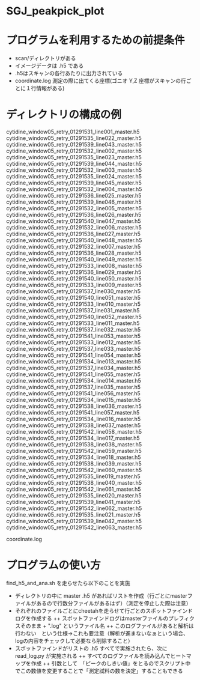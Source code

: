 # SGJ_peakpick_plot

# プログラムを利用するための前提条件
+ scan/ディレクトリがある
+ イメージデータは .h5 である
+ .h5はスキャンの各行あたりに出力されている
+ coordinate.log 測定の際に出てくる座標(ゴニオ Y,Z 座標がスキャンの行ごとに１行情報がある)

# ディレクトリの構成の例
cytidine_window05_retry_01291531_line001_master.h5  cytidine_window05_retry_01291535_line022_master.h5  cytidine_window05_retry_01291539_line043_master.h5
cytidine_window05_retry_01291532_line002_master.h5  cytidine_window05_retry_01291535_line023_master.h5  cytidine_window05_retry_01291539_line044_master.h5
cytidine_window05_retry_01291532_line003_master.h5  cytidine_window05_retry_01291535_line024_master.h5  cytidine_window05_retry_01291539_line045_master.h5
cytidine_window05_retry_01291532_line004_master.h5  cytidine_window05_retry_01291536_line025_master.h5  cytidine_window05_retry_01291539_line046_master.h5
cytidine_window05_retry_01291532_line005_master.h5  cytidine_window05_retry_01291536_line026_master.h5  cytidine_window05_retry_01291540_line047_master.h5
cytidine_window05_retry_01291532_line006_master.h5  cytidine_window05_retry_01291536_line027_master.h5  cytidine_window05_retry_01291540_line048_master.h5
cytidine_window05_retry_01291532_line007_master.h5  cytidine_window05_retry_01291536_line028_master.h5  cytidine_window05_retry_01291540_line049_master.h5
cytidine_window05_retry_01291533_line008_master.h5  cytidine_window05_retry_01291536_line029_master.h5  cytidine_window05_retry_01291540_line050_master.h5
cytidine_window05_retry_01291533_line009_master.h5  cytidine_window05_retry_01291537_line030_master.h5  cytidine_window05_retry_01291540_line051_master.h5
cytidine_window05_retry_01291533_line010_master.h5  cytidine_window05_retry_01291537_line031_master.h5  cytidine_window05_retry_01291540_line052_master.h5
cytidine_window05_retry_01291533_line011_master.h5  cytidine_window05_retry_01291537_line032_master.h5  cytidine_window05_retry_01291541_line053_master.h5
cytidine_window05_retry_01291533_line012_master.h5  cytidine_window05_retry_01291537_line033_master.h5  cytidine_window05_retry_01291541_line054_master.h5
cytidine_window05_retry_01291534_line013_master.h5  cytidine_window05_retry_01291537_line034_master.h5  cytidine_window05_retry_01291541_line055_master.h5
cytidine_window05_retry_01291534_line014_master.h5  cytidine_window05_retry_01291537_line035_master.h5  cytidine_window05_retry_01291541_line056_master.h5
cytidine_window05_retry_01291534_line015_master.h5  cytidine_window05_retry_01291538_line036_master.h5  cytidine_window05_retry_01291541_line057_master.h5
cytidine_window05_retry_01291534_line016_master.h5  cytidine_window05_retry_01291538_line037_master.h5  cytidine_window05_retry_01291542_line058_master.h5
cytidine_window05_retry_01291534_line017_master.h5  cytidine_window05_retry_01291538_line038_master.h5  cytidine_window05_retry_01291542_line059_master.h5
cytidine_window05_retry_01291534_line018_master.h5  cytidine_window05_retry_01291538_line039_master.h5  cytidine_window05_retry_01291542_line060_master.h5
cytidine_window05_retry_01291535_line019_master.h5  cytidine_window05_retry_01291538_line040_master.h5  cytidine_window05_retry_01291542_line061_master.h5
cytidine_window05_retry_01291535_line020_master.h5  cytidine_window05_retry_01291539_line041_master.h5  cytidine_window05_retry_01291542_line062_master.h5
cytidine_window05_retry_01291535_line021_master.h5  cytidine_window05_retry_01291539_line042_master.h5  cytidine_window05_retry_01291542_line063_master.h5

coordinate.log

# プログラムの使い方
find_h5_and_ana.sh を走らせたら以下のことを実施
+ ディレクトリの中に master .h5 があればリストを作成（行ごとにmasterファイルがあるので行数分ファイルがあるはず）（測定を停止した際は注意）
+ それぞれのファイルごとにcheetahを走らせて行ごとのスポットファインドログを作成する
++ スポットファインドログはmasterファイルのプレフィクスそのまま + ".log" というファイル名
++ このログファイルがあると解析は行わない　という仕様→これも要注意（解析が進まないなぁという場合、logの内容をチェックして必要なら削除すること）
+ スポットファインドがリストの .h5 すべてで実施されたら、次に read_log.py が実施される
++ すべてのログファイルを読み込んでヒートマップを作成
++ 引数として　「ピークのしきい値」をとるのでスクリプト中でこの数値を変更することで「測定試料の数を決定」することもできる
